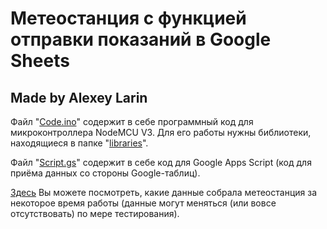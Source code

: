 # Метеостанция с функцией отправки показаний в Google Sheets
## Made by Alexey Larin

Файл "[Code.ino](https://github.com/AlexFast9900/Weather-station-with-the-function-of-sending-readings-to-Google-Sheets/blob/main/Code.ino)" содержит в себе программный код для микроконтроллера NodeMCU V3. Для его работы нужны библиотеки, находящиеся в папке "[libraries](https://github.com/AlexFast9900/Weather-station-with-the-function-of-sending-readings-to-Google-Sheets/tree/main/libraries)".

Файл "[Script.gs](https://github.com/AlexFast9900/Weather-station-with-the-function-of-sending-readings-to-Google-Sheets/blob/main/Script.txt)" содержит в себе код для Google Apps Script (код для приёма данных со стороны Google-таблиц).

[Здесь](https://docs.google.com/spreadsheets/d/1_CCku2lYTrfxKpQ-5Ogjy4x4Jrg9703vpECnjp76c1w/edit?usp=sharing) Вы можете посмотреть, какие данные собрала метеостанция за некоторое время работы (данные могут меняться (или вовсе отсутствовать) по мере тестирования).
